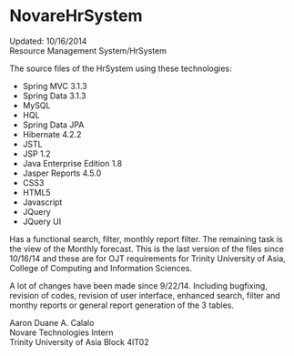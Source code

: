 NovareHrSystem
==============

Updated: 10/16/2014<br>
Resource Management System/HrSystem

The source files of the HrSystem using these technologies:
- Spring MVC 3.1.3
- Spring Data 3.1.3
- MySQL
- HQL
- Spring Data JPA
- Hibernate 4.2.2
- JSTL
- JSP 1.2
- Java Enterprise Edition 1.8
- Jasper Reports 4.5.0
- CSS3
- HTML5
- Javascript
- JQuery
- JQuery UI

Has a functional search, filter, monthly report filter. The remaining task is the view of the Monthly forecast.
This is the last version of the files since 10/16/14 and these are for OJT requirements for Trinity University of Asia, College of Computing and Information Sciences.

A lot of changes have been made since 9/22/14. Including bugfixing, revision of codes, revision of user interface, enhanced search, filter and monthy reports or general report generation of the 3 tables.

Aaron Duane A. Calalo<br>
Novare Technologies Intern<br>
Trinity University of Asia
Block 4IT02<br>
